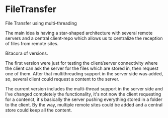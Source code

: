 # FileTransfer
File Transfer using multi-threading

The main idea is having a star-shaped architecture with several remote servers and a central client-repo which allows us to centralize the reception of files from remote sites.

Bitacora of versions.

The first version were just for testing the client/server connectivity where the client can ask the server for the files which are stored in, then request one of them. After that multithreading support in the server side was added, so, several client could request a content to the server.

The current version includes the multi-thread support in the server side and I've changed completely the functionality, it's not now the client requesting for a contenct, it's basically the server pushing everything stored in a folder to the client. By the way, multiple remote sites could be added and a central store could keep all the content.

